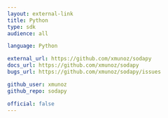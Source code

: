 ```yaml
---
layout: external-link
title: Python
type: sdk 
audience: all

language: Python

external_url: https://github.com/xmunoz/sodapy
docs_url: https://github.com/xmunoz/sodapy
bugs_url: https://github.com/xmunoz/sodapy/issues

github_user: xmunoz
github_repo: sodapy

official: false
---
```

